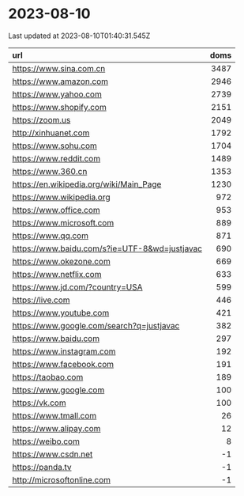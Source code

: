 # 2023-08-10

<!-- BEGIN -->
Last updated at 2023-08-10T01:40:31.545Z

url | doms
:- | -:
https://www.sina.com.cn | 3487
https://www.amazon.com | 2946
https://www.yahoo.com | 2739
https://www.shopify.com | 2151
https://zoom.us | 2049
http://xinhuanet.com | 1792
https://www.sohu.com | 1704
https://www.reddit.com | 1489
https://www.360.cn | 1353
https://en.wikipedia.org/wiki/Main_Page | 1230
https://www.wikipedia.org | 972
https://www.office.com | 953
https://www.microsoft.com | 889
https://www.qq.com | 871
https://www.baidu.com/s?ie=UTF-8&wd=justjavac | 690
https://www.okezone.com | 669
https://www.netflix.com | 633
https://www.jd.com/?country=USA | 599
https://live.com | 446
https://www.youtube.com | 421
https://www.google.com/search?q=justjavac | 382
https://www.baidu.com | 297
https://www.instagram.com | 192
https://www.facebook.com | 191
https://taobao.com | 189
https://www.google.com | 100
https://vk.com | 100
https://www.tmall.com | 26
https://www.alipay.com | 12
https://weibo.com | 8
https://www.csdn.net | -1
https://panda.tv | -1
http://microsoftonline.com | -1
<!-- END -->
